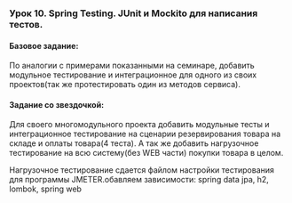 ### Урок 10. Spring Testing. JUnit и Mockito для написания тестов.
#### Базовое задание:
По аналогии с примерами показанными на семинаре, добавить модульное тестирование и интеграционное для одного из своих проектов(так же протестировать один из методов сервиса).
#### Задание со звездочкой:
Для своего многомодульного проекта добавить модульные тесты и интеграционное тестирование на сценарии резервирования товара на складе и оплаты товара(4 теста). А так же добавить нагрузочное тестирование на всю систему(без WEB части) покупки товара в целом.

Нагрузочное тестирование сдается файлом настройки тестирования для программы JMETER.обавляем зависимости: spring data jpa, h2, lombok, spring web